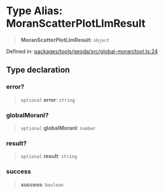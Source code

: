 # Type Alias: MoranScatterPlotLlmResult

> **MoranScatterPlotLlmResult**: `object`

Defined in: [packages/tools/geoda/src/global-moran/tool.ts:24](https://github.com/GeoDaCenter/openassistant/blob/0f7bf760e453a1735df9463dc799b04ee2f630fd/packages/tools/geoda/src/global-moran/tool.ts#L24)

## Type declaration

### error?

> `optional` **error**: `string`

### globalMoranI?

> `optional` **globalMoranI**: `number`

### result?

> `optional` **result**: `string`

### success

> **success**: `boolean`
